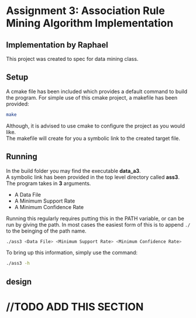 # Assignment 3: Association Rule Mining Algorithm Implementation

## Implementation by Raphael

This project was created to spec for data mining class.

## Setup
A cmake file has been included which provides a default command to build the program.
For simple use of this cmake project, a makefile has been provided:
```bash
make
```
Although, it is advised to use cmake to configure the project as you would like.  
The makefile will create for you a symbolic link to the created target file.  

## Running

In the build folder you may find the executable **data_a3**.  
A symbolic link has been provided in the top level directory called  **ass3**.  
The program takes in **3** arguments.

* A Data File
* A Minimum Support Rate
* A Minimum Confidence Rate

Running this regularly requires putting this in the PATH variable, or can be run by giving the path.  In most cases the easiest form of this is to append `./` to the beinging of the path name.

```bash
./ass3 <Data File> <Minimum Support Rate> <Minimum Confidence Rate>
```

To bring up this information, simply use the command:
```bash
./ass3 -h
```

## design
# //TODO ADD THIS SECTION
